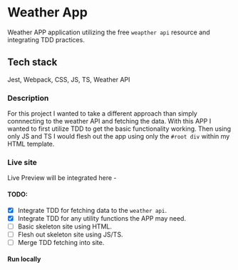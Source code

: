 # Weather App

Weather APP application utilizing the free `weapther api` resource and integrating TDD practices.

## Tech stack

Jest, Webpack, CSS, JS, TS, Weather API

### Description

For this project I wanted to take a different approach than simply connnecting to the weather API and fetching the data.
With this APP I wanted to first utilize TDD to get the basic functionality working. Then using only JS and TS I would flesh
out the app using only the `#root div` within my HTML template.

### Live site

Live Preview will be integrated here -

#### TODO:

- [x] Integrate TDD for fetching data to the `weather api`.
- [x] Integrate TDD for any utility functions the APP may need.
- [ ] Basic skeleton site using HTML.
- [ ] Flesh out skeleton site using JS/TS.
- [ ] Merge TDD fetching into site.

#### Run locally
